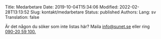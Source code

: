 Title: Medarbetare
Date: 2019-10-04T15:34:06
Modified: 2022-02-28T13:13:52
Slug: kontakt/medarbetare
Status: published
Authors: 
Lang: sv
Translation: false

Är det någon du söker som inte listas här? Maila [info@sunet.se](mailto:info@sunet.se) eller ring [090-20 59 100.](tel:0902059100)